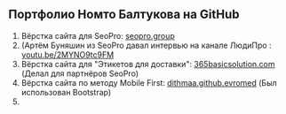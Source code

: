 ## Портфолио Номто Балтукова на GitHub


1. Вёрстка сайта для SeoPro: [seopro.group](https://seopro.group/) <br> 
2. (Артём Буняшин из SeoPro давал интервью на канале ЛюдиПро : [youtu.be/2MYNO9tc9FM](https://youtu.be/2MYNO9tc9FM)
3. Вёрстка сайта для "Этикетов для доставки": [365basicsolution.com](http://365basicsolutions.com/) <br> (Делал для партнёров SeoPro) 
4. Вёрстка сайта по методу Mobile First: [dithmaa.github.evromed](https://dithmaa.github.io/evromed/)
(Был использован Bootstrap)
4. 
